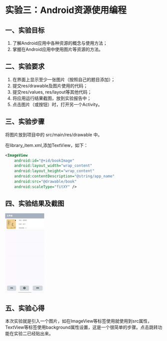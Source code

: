 # 实验三：Android资源使用编程

## 一、实验目标

1. 了解Android应用中各种资源的概念与使用方法；
2. 掌握在Android应用中使用图片等资源的方法。

## 二、实验要求

1. 在界面上显示至少一张图片（按照自己的题目添加）；
2. 提交res/drawable及图片使用的代码；
3. 提交res/values, res/layout等其他代码；
4. 将应用运行结果截图，放到实验报告中；
5. 点击图片（或按钮）时，打开另一个Activity。

## 三、实验步骤

将图片放到项目中的 src/main/res/drawable 中。

在library_item.xml,添加TextView，如下：

```xml
<ImageView
	android:id="@+id/bookImage"
    android:layout_width="wrap_content"
    android:layout_height="wrap_content"
    android:contentDescription="@string/app_name"
    android:src="@drawable/book"
    android:scaleType="fitXY" />
```

## 四、实验结果及截图

 <img src="https://raw.githubusercontent.com/xiaohei504/image/master/lab2(1).jpg" alt="添加图片效果" style="zoom:25%;" />

## 五、实验心得

本次实验就是引入一个图片，如在ImageView等标签使用就使用到src属性，TextView等标签使用background属性设置，这是一个很简单的步骤。点击跳转功能在实验二已经贴出来。